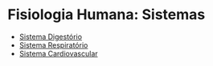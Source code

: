 # Fisiologia Humana: Sistemas

* [Sistema Digestório](sistema-digestorio.md)
* [Sistema Respiratório](sistema-respiratorio.md)
* [Sistema Cardiovascular](sistema-cardiovascular.md)
